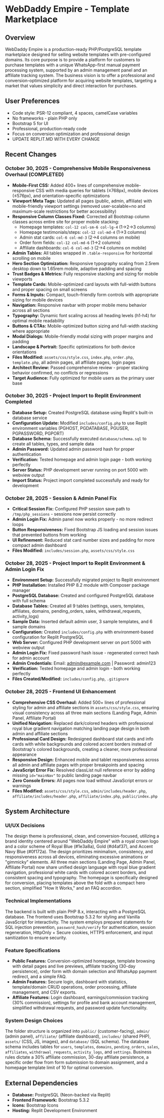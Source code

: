 # WebDaddy Empire - Template Marketplace

## Overview
WebDaddy Empire is a production-ready PHP/PostgreSQL template marketplace designed for selling website templates with pre-configured domains. Its core purpose is to provide a platform for customers to purchase templates with a unique WhatsApp-first manual payment processing system, supported by an admin management panel and an affiliate tracking system. The business vision is to offer a professional and conversion-optimized platform for acquiring website templates, targeting a market that values simplicity and direct interaction for purchases.

## User Preferences
- Code style: PSR-12 compliant, 4 spaces, camelCase variables
- No frameworks - plain PHP only
- Bootstrap 5 for UI
- Professional, production-ready code
- Focus on conversion optimization and professional design
- UPDATE REPLIT.MD WITH EVERY CHANGE

## Recent Changes

### October 30, 2025 - Comprehensive Mobile Responsiveness Overhaul (COMPLETED)
- **Mobile-First CSS:** Added 400+ lines of comprehensive mobile-responsive CSS with media queries for tablets (≤768px), mobile devices (≤576px), and orientation-specific optimizations
- **Viewport Meta Tags:** Updated all pages (public, admin, affiliate) with mobile-friendly viewport settings (removed user-scalable=no and maximum-scale restrictions for better accessibility)
- **Responsive Column Classes Fixed:** Corrected all Bootstrap column classes across entire site for proper mobile stacking:
  - Homepage templates: `col-12 col-sm-6 col-lg-4` (1→2→3 columns)
  - Homepage testimonials/steps: `col-12 col-md-4` (1→3 columns)
  - Admin stat cards: `col-6 col-md-3` (2→4 columns on mobile)
  - Order form fields: `col-12 col-md-6` (1→2 columns)
  - Affiliate dashboards: `col-6 col-md-3` (2→4 columns on mobile)
- **Admin Tables:** All tables wrapped in `.table-responsive` for horizontal scrolling on mobile
- **Hero Section Optimization:** Responsive typography scaling from 2.5rem desktop down to 1.65rem mobile, adaptive padding and spacing
- **Trust Badges & Metrics:** Fully responsive stacking and sizing for mobile viewports
- **Template Cards:** Mobile-optimized card layouts with full-width buttons and proper spacing on small screens
- **Forms & Inputs:** Compact, touch-friendly form controls with appropriate sizing for mobile devices
- **Navigation:** Responsive navbar with proper mobile menu behavior across all sections
- **Typography:** Dynamic font scaling across all heading levels (h1-h4) for optimal mobile readability
- **Buttons & CTAs:** Mobile-optimized button sizing and full-width stacking where appropriate
- **Modal Dialogs:** Mobile-friendly modal sizing with proper margins and padding
- **Landscape & Portrait:** Specific optimizations for both device orientations
- **Files Modified:** `assets/css/style.css`, `index.php`, `order.php`, `template.php`, all admin pages, all affiliate pages, login pages
- **Architect Review:** Passed comprehensive review - proper stacking behavior confirmed, no conflicts or regressions
- **Target Audience:** Fully optimized for mobile users as the primary user base

### October 30, 2025 - Project Import to Replit Environment Completed
- **Database Setup:** Created PostgreSQL database using Replit's built-in database service
- **Configuration Update:** Modified `includes/config.php` to use Replit environment variables (PGHOST, PGDATABASE, PGUSER, PGPASSWORD, PGPORT)
- **Database Schema:** Successfully executed `database/schema.sql` to create all tables, types, and sample data
- **Admin Password:** Updated admin password hash for proper authentication
- **Verification:** Tested homepage and admin login page - both working perfectly
- **Server Status:** PHP development server running on port 5000 with webview output
- **Import Status:** Project import completed successfully and ready for development

### October 28, 2025 - Session & Admin Panel Fix
- **Critical Session Fix:** Configured PHP session save path to `/tmp/php_sessions` - sessions now persist correctly
- **Admin Login Fix:** Admin panel now works properly - no more redirect loops
- **Button Responsiveness:** Fixed Bootstrap JS loading and session issues that prevented buttons from working
- **UI Refinement:** Reduced stat card number sizes and padding for more compact admin dashboard
- **Files Modified:** `includes/session.php`, `assets/css/style.css`

### October 28, 2025 - Project Import to Replit Environment & Admin Login Fix
- **Environment Setup:** Successfully migrated project to Replit environment
- **PHP Installation:** Installed PHP 8.2 module with Composer package manager
- **PostgreSQL Database:** Created and configured PostgreSQL database with full schema
- **Database Tables:** Created all 9 tables (settings, users, templates, affiliates, domains, pending_orders, sales, withdrawal_requests, activity_logs)
- **Sample Data:** Inserted default admin user, 3 sample templates, and 6 sample domains
- **Configuration:** Created `includes/config.php` with environment-based configuration for Replit PostgreSQL
- **Web Server:** Configured PHP development server on port 5000 with webview output
- **Admin Login Fix:** Fixed password hash issue - regenerated correct hash for admin account
- **Admin Credentials:** Email: admin@example.com | Password: admin123
- **Verification:** Tested homepage and admin login - both working perfectly
- **Files Created/Modified:** `includes/config.php`, `.gitignore`

### October 28, 2025 - Frontend UI Enhancement
- **Comprehensive CSS Overhaul:** Added 500+ lines of professional styling for admin and affiliate sections in `assets/css/style.css`, ensuring visual consistency across all three main sections (Landing Page, Admin Panel, Affiliate Portal)
- **Unified Navigation:** Replaced dark/colored headers with professional royal blue gradient navigation matching landing page design in both admin and affiliate sections
- **Professional Card Design:** Redesigned dashboard stat cards and info cards with white backgrounds and colored accent borders instead of Bootstrap's colored backgrounds, creating a cleaner, more professional appearance
- **Responsive Design:** Enhanced mobile and tablet responsiveness across all admin and affiliate pages with proper breakpoints and spacing
- **JavaScript Error Fix:** Resolved classList null reference error by adding missing `id="mainNav"` to public landing page navbar
- **Zero Console Errors:** All pages now load without JavaScript errors or warnings
- **Files Modified:** `assets/css/style.css`, `admin/includes/header.php`, `affiliate/includes/header.php`, `affiliate/index.php`, `public/index.php`

## System Architecture

### UI/UX Decisions
The design theme is professional, clean, and conversion-focused, utilizing a brand identity centered around "WebDaddy Empire" with a royal crown logo and a color scheme of Royal Blue (#1e3a8a), Gold (#d4af37), and Accent Navy Blue (#0f172a). The design prioritizes minimalism, consistency, and responsiveness across all devices, eliminating excessive animations or "gimmicky" elements. All three main sections (Landing Page, Admin Panel, Affiliate Portal) now share unified design language with royal blue gradient navigation, professional white cards with colored accent borders, and consistent spacing and typography. The homepage is specifically designed for conversion, placing templates above the fold with a compact hero section, simplified "How It Works," and an FAQ accordion.

### Technical Implementations
The backend is built with plain PHP 8.x, interacting with a PostgreSQL database. The frontend uses Bootstrap 5.3.2 for styling and Vanilla JavaScript for interactivity. The system employs prepared statements for SQL injection prevention, `password_hash/verify` for authentication, session regeneration, HttpOnly + Secure cookies, HTTPS enforcement, and input sanitization to ensure security.

### Feature Specifications
- **Public Features:** Conversion-optimized homepage, template browsing with detail pages and live previews, affiliate tracking (30-day persistence), order form with domain selection and WhatsApp payment redirect, and a simple FAQ.
- **Admin Features:** Secure login, dashboard with statistics, template/domain CRUD operations, order processing, affiliate management, and CSV exports.
- **Affiliate Features:** Login dashboard, earnings/commission tracking (30% commission), settings for profile and bank account management, simplified withdrawal requests, and password update functionality.

### System Design Choices
The folder structure is organized into `public/` (customer-facing), `admin/` (admin panel), `affiliate/` (affiliate dashboard), `includes/` (shared PHP), `assets/` (CSS, JS, images), and `database/` (SQL schema). The database schema includes tables for `users`, `templates`, `domains`, `pending_orders`, `sales`, `affiliates`, `withdrawal_requests`, `activity_logs`, and `settings`. Business rules dictate a 30% affiliate commission, 30-day affiliate persistence, a specific order flow from form submission to domain assignment, and a homepage template limit of 10 for optimal conversion.

## External Dependencies
- **Database:** PostgreSQL (Neon-backed via Replit)
- **Frontend Framework:** Bootstrap 5.3.2
- **Icons:** Bootstrap Icons
- **Hosting:** Replit Development Environment